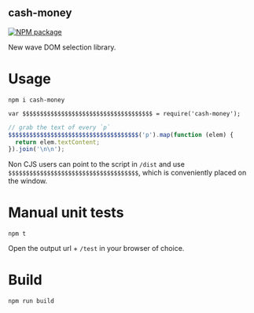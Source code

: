 cash-money
---

[![NPM package](https://img.shields.io/npm/v/cash-money.svg)](https://www.npmjs.com/package/cash-money)

New wave DOM selection library.

# Usage

`npm i cash-money`

`var $$$$$$$$$$$$$$$$$$$$$$$$$$$$$$$$$$$$$ = require('cash-money');`

```javascript
// grab the text of every `p`
$$$$$$$$$$$$$$$$$$$$$$$$$$$$$$$$$$$$$('p').map(function (elem) {
  return elem.textContent;
}).join('\n\n');
```

Non CJS users can point to the script in `/dist` and use `$$$$$$$$$$$$$$$$$$$$$$$$$$$$$$$$$$$$$`, which is conveniently placed on the window.

# Manual unit tests

`npm t`

Open the output url + `/test` in your browser of choice.

# Build

`npm run build`
